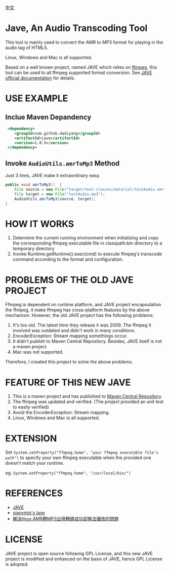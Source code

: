 [中文](./README.md)

# Jave, An Audio Transcoding Tool

This tool is mainly used to convert the AMR to MP3 format for playing in the audio tag of HTML5.

Linux, Windows and Mac is all supported.

Based on a well known project, named JAVE which relies on [ffmpeg](http://ffmpeg.org/), this tool can be used to all ffmpeg supported format conversion. See [JAVE official documentation](http://www.sauronsoftware.it/projects/jave/manual.php) for details.

# USE EXAMPLE

## Inclue Maven Depandency

```xml
 <dependency>
    <groupId>com.github.dadiyang</groupId>
    <artifactId>jave</artifactId>
    <version>1.0.5</version>
 </dependency>
```

## Invoke `AudioUtils.amrToMp3` Method

Just 3 lines, JAVE make it extraordinary easy.

```java
public void amrToMp3()  {
    File source = new File("target/test-classes/material/testAudio.amr");
    File target = new File("testAudio.mp3");
    AudioUtils.amrToMp3(source, target);
}
```

# HOW IT WORKS

1. Determine the current running environment when initializing and copy the corresponding ffmpeg executable file in classpath:bin directory to a temporary directory
2. Invoke Runtime.getRuntime().exec(cmd) to execute ffmpeg's transcode command according to the format and configuration. 

# PROBLEMS OF THE OLD JAVE PROJECT

Ffmpeg is dependent on runtime platform, and JAVE project encapsulation the ffmpeg, it make ffmpeg has cross-platform features by the above mechanism. However, the old JAVE project has the following problems:

1. It's too old. The latest time they release it was 2009. The ffmpeg it involved was outdated and didn't work in many conditions.
2. EncoderException: Stream mapping somethings occur.
3. It didn't publish to Maven Central Repository. Besides, JAVE itself is not a maven project.
4. Mac was not supported.

Therefore, I created this project to solve the above problems.

# FEATURE OF THIS NEW JAVE

1. This is a maven project and has published to [Maven Central Repository](https://mvnrepository.com/artifact/com.github.dadiyang/jave).
2. The ffmpeg was updated and verified. (The project provided an unit test to easily verified)
3. Avoid the EncoderException: Stream mapping.
4. Linux, Windows and Mac is all supported.

# EXTENSION

Set `System.setProperty("ffmpeg.home", "your ffmpeg executable file's path")` to specify your own ffmpeg executable when the provided one doesn't match your runtime.

eg. `System.setProperty("ffmpeg.home", "/usr/local/bin/")`

# REFERENCES

* [JAVE](http://www.sauronsoftware.it/projects/jave/download.php) 
* [xiaoymin's jave](https://github.com/xiaoymin/jave)
* [解決linux AMR轉MP3出現轉碼成功卻無法播放的問題](https://hk.saowen.com/a/2ec2a73ec73091967c3ebdb5697832006cb255a7183377b6e8fae1c13f5e54bc)

# LICENSE

JAVE project is open source following GPL License, and this new JAVE project is modified and enhanced on the basis of JAVE, hence GPL License is adopted.
